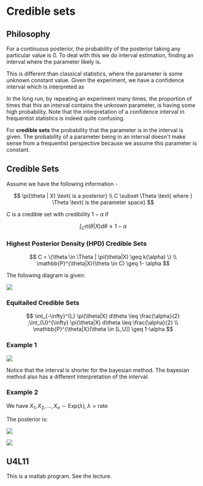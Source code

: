 # Credible sets

## Philosophy

For a continuous posterior, the probability of the posterior taking any particular value is 0.
To deal with this we do interval estimation, finding an interval where the parameter likely is.

This is different than classical statistics, where the parameter is some unknown constant value. Given the experiment, we have a confidence interval which is interpreted as

In the long run, by repeating an experiment many times, the proportion of times that this an interval contains the unknown parameter, is having some high probability. Note that the interpretation of a confidence interval in frequentist statistics is indeed quite confusing.

For **credible sets** the probability that the parameter is in the interval is given. The probability of a parameter being in an interval doesn't make sense from a frequentist perspective because we assume this parameter is constant.

## Credible Sets

Assume we have the following information -

$$
\pi(\theta | X) \text{ is a posterior} \\
C \subset \Theta \text{ where } \Theta \text{ is the parameter space}
$$

$C$ is a credible set with credibility $1-\alpha$ if

$$\int_C \pi(\theta|X) d\theta \geq 1- \alpha$$

### Highest Posterior Density (HPD) Credible Sets

$$
C = \{\theta \in \Theta | \pi(\theta|X) \geq k(\alpha) \} \\
\mathbb{P}^{\theta|X}(\theta \in C) \geq 1- \alpha
$$

The following diagram is given:

![](./images/hpd-credible.png)

### Equitailed Credible Sets

$$
\int_{-\infty}^{L} \pi(\theta|X) d\theta \leq \frac{\alpha}{2} ;\int_{U}^{\infty} \pi(\theta|X) d\theta \leq \frac{\alpha}{2} \\
\mathbb{P}^{\theta|X}(\theta \in [L,U]) \geq 1-\alpha
$$

### Example 1

![](./images/iq-credibility.png)

Notice that the interval is shorter for the bayesian method. The bayesian method also has a different interpretation of the interval.

### Example 2

We have $X_1, X_2,...,X_n \sim \text{Exp}(\lambda),\lambda=\text{rate}$

The posterior is:

![](./images/credible-2.png)

![](./images/credible-3.png)

## U4L11

This is a matlab program. See the lecture.

